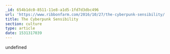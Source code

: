 ```yaml
---
_id: 654b1dc0-8511-11e8-a1d5-1fd7d3dbc496
url: 'https://www.ribbonfarm.com/2016/10/27/the-cyberpunk-sensibility/'
title: The Cyberpunk Sensibility
section: culture
type: article
date: 1531317039
---
```

undefined
